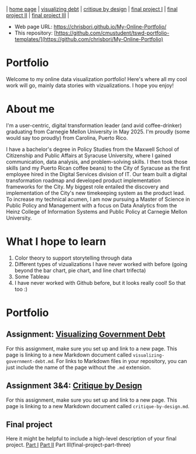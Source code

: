 | [home page](https://cmustudent.github.io/tswd-portfolio-templates/) | [visualizing debt](visualizing-government-debt) | [critique by design](critique-by-design) | [final project I](final-project-part-one) | [final project II](final-project-part-two) | [final project III](final-project-part-three) |

- Web page URL: https://chrisbori.github.io/My-Online-Portfolio/
- This repository: [https://github.com/cmustudent/tswd-portfolio-templates/](https://github.com/chrisbori/My-Online-Portfolio)

# Portfolio
Welcome to my online data visualization portfolio! Here's where all my cool work will go, mainly data stories with vizualizations. I hope you enjoy!

# About me
I'm a user-centric, digital transformation leader (and avid coffee-drinker) graduating from Carnegie Mellon University in May 2025. I'm proudly (some would say too proudly) from Carolina, Puerto Rico. 

I have a bachelor's degree in Policy Studies from the Maxwell School of Citizenship and Public Affairs at Syracuse University, where I gained communication, data analysis, and problem-solving skills. I then took those skills (and my Puerto Rican coffee beans) to the City of Syracuse as the first employee hired in the Digital Services division of IT. Our team built a digital transformation roadmap and developed product implementation frameworks for the City. My biggest role entailed the discovery and implementation of the City's new timekeeping system as the product lead. To increase my technical acumen, I am now pursuing a Master of Science in Public Policy and Management with a focus on Data Analytics from the Heinz College of Information Systems and Public Policy at Carnegie Mellon University. 

# What I hope to learn

1. Color theory to support storytelling through data
2. Different types of vizualizations I have never worked with before (going beyond the bar chart, pie chart, and line chart trifecta)
3. Some Tableau
4. I have never worked with Github before, but it looks really cool! So that too :)

# Portfolio

## Assignment: [Visualizing Government Debt](visualizing-government-debt)
For this assignment, make sure you set up and link to a new page.  This page is linking to a new Markdown document called `visualizing-government-debt.md`.  For links to Markdown files in your repository, you can just include the name of the page without the `.md` extension. 

## Assignment 3&4: [Critique by Design](critique-by-design)
For this assignment, make sure you set up and link to a new page.  This page is linking to a new Markdown document called `critique-by-design.md`.  

## Final project
Here it might be helpful to include a high-level description of your final project. 
[Part I](final-project-part-one)
[Part II](final-project-part-two)
Part III(final-project-part-three)
